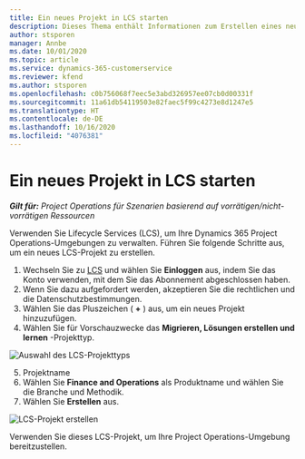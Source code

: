 ```yaml
---
title: Ein neues Projekt in LCS starten
description: Dieses Thema enthält Informationen zum Erstellen eines neuen Projekts in LCS für Ihre Project Operations-Umgebung.
author: stsporen
manager: Annbe
ms.date: 10/01/2020
ms.topic: article
ms.service: dynamics-365-customerservice
ms.reviewer: kfend
ms.author: stsporen
ms.openlocfilehash: c0b756068f7eec5e3abd326957ee07cb0d00331f
ms.sourcegitcommit: 11a61db54119503e82faec5f99c4273e8d1247e5
ms.translationtype: HT
ms.contentlocale: de-DE
ms.lasthandoff: 10/16/2020
ms.locfileid: "4076381"
---
```

# <a name="start-a-new-project-in-lcs"></a>Ein neues Projekt in LCS starten

_**Gilt für:** Project Operations für Szenarien basierend auf vorrätigen/nicht-vorrätigen Ressourcen_

Verwenden Sie Lifecycle Services (LCS), um Ihre Dynamics 365 Project Operations-Umgebungen zu verwalten. Führen Sie folgende Schritte aus, um ein neues LCS-Projekt zu erstellen.

1. Wechseln Sie zu [LCS](https://lcs.dynamics.com/Logon/Index) und wählen Sie **Einloggen** aus, indem Sie das Konto verwenden, mit dem Sie das Abonnement abgeschlossen haben.
2. Wenn Sie dazu aufgefordert werden, akzeptieren Sie die rechtlichen und die Datenschutzbestimmungen.
3. Wählen Sie das Pluszeichen ( **+** ) aus, um ein neues Projekt hinzuzufügen.
4. Wählen Sie für Vorschauzwecke das **Migrieren, Lösungen erstellen und lernen** -Projekttyp.

  ![Auswahl des LCS-Projekttyps](./media/create-lcs-1.png)

5. Projektname 
6. Wählen Sie **Finance and Operations** als Produktname und wählen Sie die Branche und Methodik. 
7. Wählen Sie **Erstellen** aus.

![LCS-Projekt erstellen](./media/create-lcs-2.png)

Verwenden Sie dieses LCS-Projekt, um Ihre Project Operations-Umgebung bereitzustellen.

